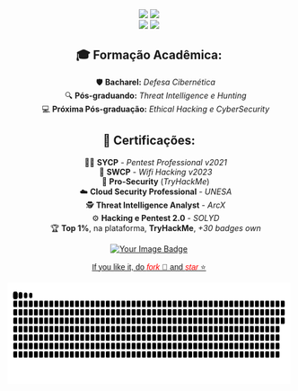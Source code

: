 [//]: # "[![Maarckz]([YOURLINKHERE)](https://github.com/maarckz)"


<div align="center"> 
  <a href="https://instagram.com/maarckz" target="_blank"><img src="https://img.shields.io/badge/-Instagram-%23E4405F?style=for-the-badge&logo=instagram&logoColor=white" target="_blank"></a>    
  <a href="https://www.linkedin.com/in/marcus-dealmeida/" target="_blank"><img src="https://img.shields.io/badge/-LinkedIn-%230077B5?style=for-the-badge&logo=linkedin&logoColor=white" target="_blank"></a> 
</div> 

<div align="center">
  <a href="https://github.com/maarckz" target="_blank"><img height="180em" src="https://github-readme-stats.vercel.app/api?username=maarckz&show_icons=true&theme=dark&%20%20include_all_commits=true&count_private=false"/></a> 
  <a href="https://github.com/maarckz" target="_blank"><img height="180em" src="https://github-readme-stats.vercel.app/api/top-langs/?username=maarckz&show_icons=true&theme=dark&%20%20include_all_commits=true&count_private=false&layout=compact"/></a> 
</div>


<div align="center">
<h2>🎓 <strong>Formação Acadêmica:</strong></h2>
<ul>
  🛡️ <strong>Bacharel:</strong> <em>Defesa Cibernética</em><br>
  🔍 <strong>Pós-graduando:</strong> <em>Threat Intelligence e Hunting</em><br>
  💻 <strong>Próxima Pós-graduação:</strong> <em>Ethical Hacking e CyberSecurity</em><br>
</ul>
</div>

<div align="center">
<h2>🏅 <strong>Certificações:</strong></h2>
<ul>
  🧑‍💻 <strong>SYCP</strong> - <em>Pentest Professional v2021</em><br>
  📶 <strong>SWCP</strong> - <em>Wifi Hacking v2023</em><br>
  🔐 <strong>Pro-Security</strong> (<em>TryHackMe</em>)<br>
  ☁️ <strong>Cloud Security Professional</strong> - <em>UNESA</em><br>
  🕵️ <strong>Threat Intelligence Analyst</strong> - <em>ArcX</em><br>
  ⚙️ <strong>Hacking e Pentest 2.0</strong> - <em>SOLYD</em><br>
  🏆 <strong>Top 1%</strong>, na plataforma, <strong>TryHackMe</strong>, <em>+30 badges own</em><br>
</ul>
</div>




<div align="center">
   <a href="https://tryhackme.com/p/Maarckz">
     <img src="https://tryhackme-badges.s3.amazonaws.com/Maarckz.png" alt="Your Image Badge">
</div>

<div align="center">
<p><span style="font-family:verdana,geneva,sans-serif">If you like it, do  <span style="color:#FF0000"><em>fork</em></span> 🍴 and <span style="color:#FF0000"><em>star</em></span> ⭐</span><br />


<div align="center">
<img height="180em" src="https://github.com/Maarckz/Maarckz/blob/main/Images/github-contribution-grid-snake.svg"/>
</div>


